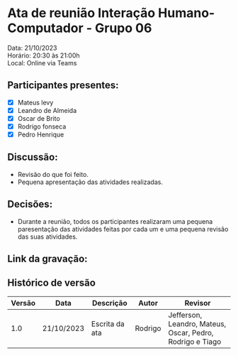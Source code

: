 # Ata de reunião Interação Humano-Computador - Grupo 06

Data: 21/10/2023 <br>
Horário: 20:30 às 21:00h<br>
Local: Online via Teams

## Participantes presentes:

- [x] Mateus levy
- [x] Leandro de Almeida
- [x] Oscar de Brito
- [x] Rodrigo fonseca
- [x] Pedro Henrique

## Discussão:

- Revisão do que foi feito.
- Pequena apresentação das atividades realizadas.

## Decisões:

- Durante a reunião, todos os participantes realizaram uma pequena paresentação das atividades feitas por cada um e uma pequena revisão das suas atividades.

## Link da gravação:



## Histórico de versão

<center>

| Versão | Data       | Descrição                | Autor                                       | Revisor                                      |
| ------ | ---------- | ------------------------ | ------------------------------------------------ | ------------------------------------------------ |
| 1.0  | 21/10/2023 | Escrita da ata | Rodrigo | Jefferson, Leandro, Mateus, Oscar, Pedro, Rodrigo e Tiago                                           |
                                      


</center>

